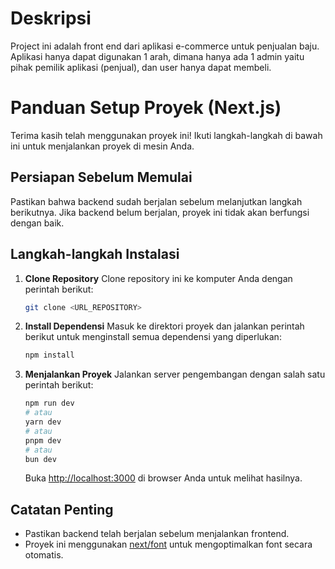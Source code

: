 # Deskripsi
Project ini adalah front end dari aplikasi e-commerce untuk penjualan baju. Aplikasi hanya dapat digunakan 1 arah, dimana hanya ada 1 admin yaitu pihak pemilik aplikasi (penjual), dan user hanya dapat membeli.


# Panduan Setup Proyek (Next.js)

Terima kasih telah menggunakan proyek ini! Ikuti langkah-langkah di bawah ini untuk menjalankan proyek di mesin Anda.

## Persiapan Sebelum Memulai
Pastikan bahwa backend sudah berjalan sebelum melanjutkan langkah berikutnya. Jika backend belum berjalan, proyek ini tidak akan berfungsi dengan baik.

## Langkah-langkah Instalasi

1. **Clone Repository**
   Clone repository ini ke komputer Anda dengan perintah berikut:
   ```bash
   git clone <URL_REPOSITORY>
   ```

2. **Install Dependensi**
   Masuk ke direktori proyek dan jalankan perintah berikut untuk menginstall semua dependensi yang diperlukan:
   ```bash
   npm install
   ```
3. **Menjalankan Proyek**
   Jalankan server pengembangan dengan salah satu perintah berikut:
   ```bash
   npm run dev
   # atau
   yarn dev
   # atau
   pnpm dev
   # atau
   bun dev
   ```

   Buka [http://localhost:3000](http://localhost:3000) di browser Anda untuk melihat hasilnya.

## Catatan Penting

- Pastikan backend telah berjalan sebelum menjalankan frontend.
- Proyek ini menggunakan [next/font](https://nextjs.org/docs/app/building-your-application/optimizing/fonts) untuk mengoptimalkan font secara otomatis.
